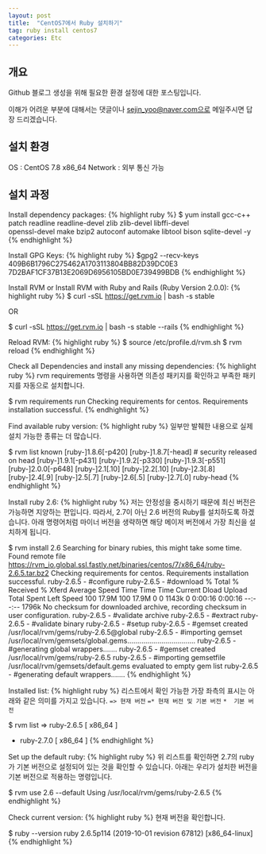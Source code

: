 ```yaml
---
layout: post
title:  "CentOS7에서 Ruby 설치하기"
tag: ruby install centos7
categories: Etc
---
```


## 개요
Github 블로그 생성을 위해 필요한 환경 설정에 대한 포스팅입니다.

이해가 어려운 부분에 대해서는 댓글이나 sejin_yoo@naver.com으로 메일주시면 답장 드리겠습니다.


## 설치 환경
OS : CentOS 7.8 x86_64
Network : 외부 통신 가능


## 설치 과정

Install dependency packages: 
{% highlight ruby %}
$ yum install gcc-c++ patch readline readline-devel zlib zlib-devel libffi-devel \
 openssl-devel make bzip2 autoconf automake libtool bison sqlite-devel -y
{% endhighlight %}


Install GPG Keys:
{% highlight ruby %}
$gpg2 --recv-keys 409B6B1796C275462A1703113804BB82D39DC0E3 7D2BAF1CF37B13E2069D6956105BD0E739499BDB
{% endhighlight %}


Install RVM or Install RVM with Ruby and Rails (Ruby Version 2.0.0):
{% highlight ruby %}
$ curl -sSL https://get.rvm.io | bash -s stable

OR

$ curl -sSL https://get.rvm.io | bash -s stable --rails
{% endhighlight %}

Reload RVM:
{% highlight ruby %}
$ source /etc/profile.d/rvm.sh
$ rvm reload
{% endhighlight %}


Check all Dependencies and install any missing dependencies:
{% highlight ruby %}
rvm requirements 명령을 사용하면 의존성 패키지를 확인하고 부족한 패키지를 자동으로 설치합니다.

$ rvm requirements run
Checking requirements for centos.
Requirements installation successful.
{% endhighlight %}


Find available ruby version:
{% highlight ruby %}
일부만 발췌한 내용으로 실제 설치 가능한 종류는 더 많습니다.

$ rvm list known
[ruby-]1.8.6[-p420]
[ruby-]1.8.7[-head] # security released on head
[ruby-]1.9.1[-p431]
[ruby-]1.9.2[-p330]
[ruby-]1.9.3[-p551]
[ruby-]2.0.0[-p648]
[ruby-]2.1[.10]
[ruby-]2.2[.10]
[ruby-]2.3[.8]
[ruby-]2.4[.9]
[ruby-]2.5[.7]
[ruby-]2.6[.5]
[ruby-]2.7[.0]
ruby-head
{% endhighlight %}


Install ruby 2.6:
{% highlight ruby %}
저는 안정성을 중시하기 때문에 최신 버전은 가능하면 지양하는 편입니다.
따라서, 2.7이 아닌 2.6 버전의 Ruby를 설치하도록 하겠습니다.
아래 명령어처럼 마이너 버전을 생략하면 해당 메이저 버전에서 가장 최신을 설치하게 됩니다.

$ rvm install 2.6
Searching for binary rubies, this might take some time.
Found remote file https://rvm_io.global.ssl.fastly.net/binaries/centos/7/x86_64/ruby-2.6.5.tar.bz2
Checking requirements for centos.
Requirements installation successful.
ruby-2.6.5 - #configure
ruby-2.6.5 - #download
  % Total    % Received % Xferd  Average Speed   Time    Time     Time  Current
                                 Dload  Upload   Total   Spent    Left  Speed
100 17.9M  100 17.9M    0     0  1143k      0  0:00:16  0:00:16 --:--:-- 1796k
No checksum for downloaded archive, recording checksum in user configuration.
ruby-2.6.5 - #validate archive
ruby-2.6.5 - #extract
ruby-2.6.5 - #validate binary
ruby-2.6.5 - #setup
ruby-2.6.5 - #gemset created /usr/local/rvm/gems/ruby-2.6.5@global
ruby-2.6.5 - #importing gemset /usr/local/rvm/gemsets/global.gems..................................
ruby-2.6.5 - #generating global wrappers.......
ruby-2.6.5 - #gemset created /usr/local/rvm/gems/ruby-2.6.5
ruby-2.6.5 - #importing gemsetfile /usr/local/rvm/gemsets/default.gems evaluated to empty gem list
ruby-2.6.5 - #generating default wrappers.......
{% endhighlight %}


Installed list:
{% highlight ruby %}
리스트에서 확인 가능한 가장 좌측의 표시는 아래와 같은 의미를 가지고 있습니다.
`=> 현재 버전`
`=* 현재 버전 및 기본 버전`
`*  기본 버전`


$ rvm list
=> ruby-2.6.5 [ x86_64 ]
 * ruby-2.7.0 [ x86_64 ]
{% endhighlight %}

Set up the default ruby:
{% highlight ruby %}
위 리스트를 확인하면 2.7의 ruby가 기본 버전으로 설정되어 있는 것을 확인할 수 있습니다.
아래는 우리가 설치한 버전을 기본 버전으로 적용하는 명령입니다.

$ rvm use 2.6 --default
Using /usr/local/rvm/gems/ruby-2.6.5
{% endhighlight %}


Check current version:
{% highlight ruby %}
현재 버전을 확인합니다.

$ ruby --version
ruby 2.6.5p114 (2019-10-01 revision 67812) [x86_64-linux]
{% endhighlight %}


[RVM 공식 사이트]: https://rvm.io/
